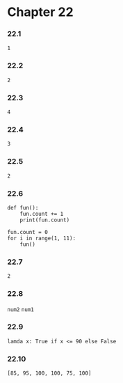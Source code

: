 # Chapter 22


### 22.1
`1`
### 22.2
`2`
### 22.3
`4`
### 22.4
`3`
### 22.5
`2`
### 22.6
```python=
def fun():
    fun.count += 1
    print(fun.count)

fun.count = 0
for i in range(1, 11):
    fun()
```
### 22.7
`2`
### 22.8
`num2`
`num1`
### 22.9
`lamda x: True if x <= 90 else False`
### 22.10
`[85, 95, 100, 100, 75, 100]`